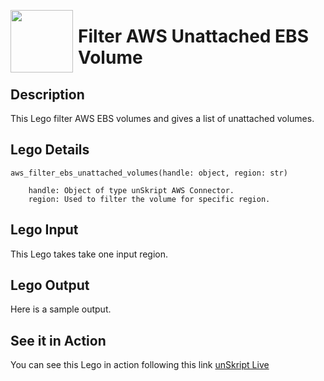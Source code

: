 [<img align="left" src="https://unskript.com/assets/favicon.png" width="100" height="100" style="padding-right: 5px">](https://unskript.com/assets/favicon.png) 
<h1>Filter AWS Unattached EBS Volume </h1>

## Description
This Lego filter AWS EBS volumes and gives a list of unattached volumes.


## Lego Details

    aws_filter_ebs_unattached_volumes(handle: object, region: str)

        handle: Object of type unSkript AWS Connector.
        region: Used to filter the volume for specific region.

## Lego Input
This Lego takes take one input region.

## Lego Output
Here is a sample output.

## See it in Action

You can see this Lego in action following this link [unSkript Live](https://us.app.unskript.io)